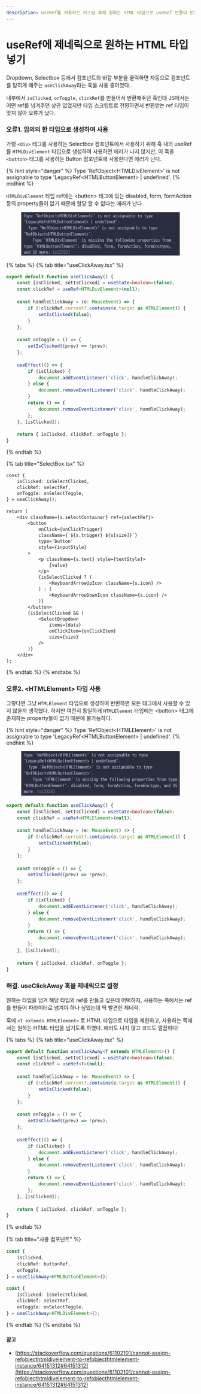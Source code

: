 ```yaml
---
description: useRef를 사용하는 커스텀 훅에 원하는 HTML 타입으로 useRef 만들어 반환 받기
---
```


# useRef에 제네릭으로 원하는 HTML 타입 넣기

Dropdown, Selectbox 등에서 컴포넌트의 바깥 부분을 클릭하면 자동으로 컴포넌트를 닫히게 해주는 `useClickAway`라는 훅을 사용 중이었다.

내부에서 `isClicked`, `onToggle`, `clickRef`를 만들어서 반환해주던 훅인데 JS에서는 어떤 ref를 넘겨주던 상관 없었지만 타입 스크립트로 전환하면서 반환받는 ref 타입이 맞지 않아 오류가 났다.



### 오류1. 임의의 한 타입으로 생성하여 사용

가령 `<div>` 태그를 사용하는 Selectbox 컴포넌트에서 사용하기 위해 훅 내의 useRef를 `HTMLDivElement` 타입으로 생성하여 사용하면 에러가 나지 않지만, 이 훅을 `<button>` 태그를 사용하는 Button 컴포넌트에 사용한다면 에러가 난다.&#x20;

{% hint style="danger" %}
Type 'RefObject\<HTMLDivElement>' is not assignable to type 'LegacyRef\<HTMLButtonElement> | undefined'.
{% endhint %}

`HTMLDivElement` 타입 ref에는 \<button> 태그에 있는 disabled, form, formAction 등의 property들이 없기 때문에 할당 할 수 없다는 에러가 난다.

<figure><img src="../.gitbook/assets/image.png" alt=""><figcaption></figcaption></figure>

{% tabs %}
{% tab title="useClickAway.tsx" %}
```typescript
export default function useClickAway() {
    const [isClicked, setIsClicked] = useState<boolean>(false);
    const clickRef = useRef<HTMLDivElement>(null);

    const handleClickAway = (e: MouseEvent) => {
        if (!clickRef.current?.contains(e.target as HTMLElement)) {
            setIsClicked(false);
        }
    };

    const onToggle = () => {
        setIsClicked((prev) => !prev);
    };

    useEffect(() => {
        if (isClicked) {
            document.addEventListener('click', handleClickAway);
        } else {
            document.removeEventListener('click', handleClickAway);
        }
        return () => {
            document.removeEventListener('click', handleClickAway);
        };
    }, [isClicked]);

    return { isClicked, clickRef, onToggle };
}
```
{% endtab %}

{% tab title="SelectBox.tsx" %}
```tsx
const {
    isClicked: isSelectClicked,
    clickRef: selectRef,
    onToggle: onSelectToggle,
} = useClickAway();

return (
    <div className={s.selectContainer} ref={selectRef}>
        <button
            onClick={onClickTrigger}
            className={`${s.trigger} ${s[size]}`}
            type='button'
            style={inputStyle}
        >
            <p className={s.text} style={textStyle}>
                {value}
            </p>
            {isSelectClicked ? (
                <KeyboardArrowUpIcon className={s.icon} />
            ) : (
                <KeyboardArrowDownIcon className={s.icon} />
            )}
        </button>
        {isSelectClicked && (
            <SelectDropdown
                items={data}
                onClickItem={onClickItem}
                size={size}
            />
        )}
    </div>
);
```
{% endtab %}
{% endtabs %}



### 오류2. \<HTMLElement> 타입 사용

그렇다면 그냥 `HTMLElement` 타입으로 생성하여 반환하면 모든 태그에서 사용할 수 있지 않을까 생각했다. 하지만 여전히 동일하게 `HTMLElement` 타입에는 \<button> 태그에 존재하는 property들이 없기 때문에 불가능하다.

{% hint style="danger" %}
Type 'RefObject\<HTMLElement>' is not assignable to type 'LegacyRef\<HTMLButtonElement> | undefined'.
{% endhint %}

<figure><img src="../.gitbook/assets/image (1).png" alt=""><figcaption></figcaption></figure>

```typescript
export default function useClickAway() {
    const [isClicked, setIsClicked] = useState<boolean>(false);
    const clickRef = useRef<HTMLElement>(null);

    const handleClickAway = (e: MouseEvent) => {
        if (!clickRef.current?.contains(e.target as HTMLElement)) {
            setIsClicked(false);
        }
    };

    const onToggle = () => {
        setIsClicked((prev) => !prev);
    };

    useEffect(() => {
        if (isClicked) {
            document.addEventListener('click', handleClickAway);
        } else {
            document.removeEventListener('click', handleClickAway);
        }
        return () => {
            document.removeEventListener('click', handleClickAway);
        };
    }, [isClicked]);

    return { isClicked, clickRef, onToggle };
}
```



### 해결. useClickAway 훅을 제네릭으로 설정

원하는 타입을 넘겨 해당 타입의 ref를 만들고 싶은데 어떡하지, 사용하는 쪽에서는 ref를 만들어 파라미터로 넘겨야 하나 싶었는데 딱 발견한  제네릭.

훅에 `<T extemds HTMLElement>` 로 HTML 타입으로 타입을 제한하고, 사용하는 쪽에서는 원하는 HTML 타입을 넘기도록 하였다. 에러도 나지 않고 코드도 깔끔하다!

{% tabs %}
{% tab title="useClickAway.tsx" %}
```typescript
export default function useClickAway<T extends HTMLElement>() {
    const [isClicked, setIsClicked] = useState<boolean>(false);
    const clickRef = useRef<T>(null);

    const handleClickAway = (e: MouseEvent) => {
        if (!clickRef.current?.contains(e.target as HTMLElement)) {
            setIsClicked(false);
        }
    };

    const onToggle = () => {
        setIsClicked((prev) => !prev);
    };

    useEffect(() => {
        if (isClicked) {
            document.addEventListener('click', handleClickAway);
        } else {
            document.removeEventListener('click', handleClickAway);
        }
        return () => {
            document.removeEventListener('click', handleClickAway);
        };
    }, [isClicked]);

    return { isClicked, clickRef, onToggle };
}
```
{% endtab %}

{% tab title="사용 컴포넌트" %}
```typescript
const {
    isClicked,
    clickRef: buttonRef,
    onToggle,
} = useClickAway<HTMLButtonElement>();
```

```typescript
const {
    isClicked: isSelectClicked,
    clickRef: selectRef,
    onToggle: onSelectToggle,
} = useClickAway<HTMLDivElement>();
```
{% endtab %}
{% endtabs %}



#### 참고

* [https://stackoverflow.com/questions/61102101/cannot-assign-refobjecthtmldivelement-to-refobjecthtmlelement-instance/64151312#64151312](https://stackoverflow.com/questions/61102101/cannot-assign-refobjecthtmldivelement-to-refobjecthtmlelement-instance/64151312#64151312)

